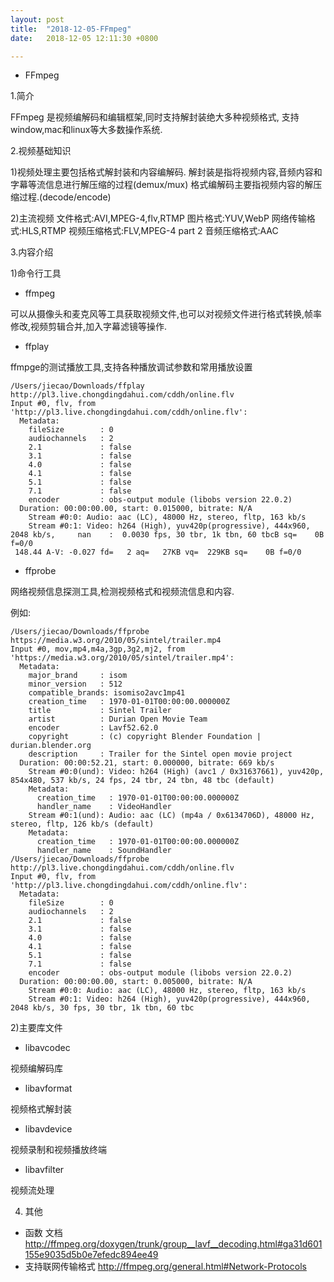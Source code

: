 ```yaml
---
layout: post
title:  "2018-12-05-FFmpeg"
date:   2018-12-05 12:11:30 +0800

---
```


* FFmpeg

1.简介

FFmpeg 是视频编解码和编辑框架,同时支持解封装绝大多种视频格式,
支持window,mac和linux等大多数操作系统.

2.视频基础知识

1)视频处理主要包括格式解封装和内容编解码.
解封装是指将视频内容,音频内容和字幕等流信息进行解压缩的过程(demux/mux)
格式编解码主要指视频内容的解压缩过程.(decode/encode)

2)主流视频
文件格式:AVI,MPEG-4,flv,RTMP
图片格式:YUV,WebP
网络传输格式:HLS,RTMP
视频压缩格式:FLV,MPEG-4 part 2
音频压缩格式:AAC

3.内容介绍

1)命令行工具
* ffmpeg

可以从摄像头和麦克风等工具获取视频文件,也可以对视频文件进行格式转换,帧率修改,视频剪辑合并,加入字幕滤镜等操作.
* ffplay

ffmpge的测试播放工具,支持各种播放调试参数和常用播放设置
```$xslt
/Users/jiecao/Downloads/ffplay http://pl3.live.chongdingdahui.com/cddh/online.flv
Input #0, flv, from 'http://pl3.live.chongdingdahui.com/cddh/online.flv':
  Metadata:
    fileSize        : 0
    audiochannels   : 2
    2.1             : false
    3.1             : false
    4.0             : false
    4.1             : false
    5.1             : false
    7.1             : false
    encoder         : obs-output module (libobs version 22.0.2)
  Duration: 00:00:00.00, start: 0.015000, bitrate: N/A
    Stream #0:0: Audio: aac (LC), 48000 Hz, stereo, fltp, 163 kb/s
    Stream #0:1: Video: h264 (High), yuv420p(progressive), 444x960, 2048 kb/s,     nan    :  0.0030 fps, 30 tbr, 1k tbn, 60 tbcB sq=    0B f=0/0   
 148.44 A-V: -0.027 fd=   2 aq=   27KB vq=  229KB sq=    0B f=0/0   

```
* ffprobe

网络视频信息探测工具,检测视频格式和视频流信息和内容.

例如: 
```
/Users/jiecao/Downloads/ffprobe https://media.w3.org/2010/05/sintel/trailer.mp4
Input #0, mov,mp4,m4a,3gp,3g2,mj2, from 'https://media.w3.org/2010/05/sintel/trailer.mp4':
  Metadata:
    major_brand     : isom
    minor_version   : 512
    compatible_brands: isomiso2avc1mp41
    creation_time   : 1970-01-01T00:00:00.000000Z
    title           : Sintel Trailer
    artist          : Durian Open Movie Team
    encoder         : Lavf52.62.0
    copyright       : (c) copyright Blender Foundation | durian.blender.org
    description     : Trailer for the Sintel open movie project
  Duration: 00:00:52.21, start: 0.000000, bitrate: 669 kb/s
    Stream #0:0(und): Video: h264 (High) (avc1 / 0x31637661), yuv420p, 854x480, 537 kb/s, 24 fps, 24 tbr, 24 tbn, 48 tbc (default)
    Metadata:
      creation_time   : 1970-01-01T00:00:00.000000Z
      handler_name    : VideoHandler
    Stream #0:1(und): Audio: aac (LC) (mp4a / 0x6134706D), 48000 Hz, stereo, fltp, 126 kb/s (default)
    Metadata:
      creation_time   : 1970-01-01T00:00:00.000000Z
      handler_name    : SoundHandler
/Users/jiecao/Downloads/ffprobe http://pl3.live.chongdingdahui.com/cddh/online.flv      
Input #0, flv, from 'http://pl3.live.chongdingdahui.com/cddh/online.flv':
  Metadata:
    fileSize        : 0
    audiochannels   : 2
    2.1             : false
    3.1             : false
    4.0             : false
    4.1             : false
    5.1             : false
    7.1             : false
    encoder         : obs-output module (libobs version 22.0.2)
  Duration: 00:00:00.00, start: 0.005000, bitrate: N/A
    Stream #0:0: Audio: aac (LC), 48000 Hz, stereo, fltp, 163 kb/s
    Stream #0:1: Video: h264 (High), yuv420p(progressive), 444x960, 2048 kb/s, 30 fps, 30 tbr, 1k tbn, 60 tbc

```

2)主要库文件

* libavcodec

视频编解码库

* libavformat

视频格式解封装

* libavdevice

视频录制和视频播放终端

* libavfilter

视频流处理

4. 其他
* 函数 文档
http://ffmpeg.org/doxygen/trunk/group__lavf__decoding.html#ga31d601155e9035d5b0e7efedc894ee49
* 支持联网传输格式
http://ffmpeg.org/general.html#Network-Protocols


